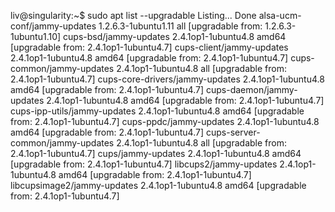 
liv@singularity:~$ sudo apt list --upgradable
Listing... Done
alsa-ucm-conf/jammy-updates 1.2.6.3-1ubuntu1.11 all [upgradable from: 1.2.6.3-1ubuntu1.10]
cups-bsd/jammy-updates 2.4.1op1-1ubuntu4.8 amd64 [upgradable from: 2.4.1op1-1ubuntu4.7]
cups-client/jammy-updates 2.4.1op1-1ubuntu4.8 amd64 [upgradable from: 2.4.1op1-1ubuntu4.7]
cups-common/jammy-updates 2.4.1op1-1ubuntu4.8 all [upgradable from: 2.4.1op1-1ubuntu4.7]
cups-core-drivers/jammy-updates 2.4.1op1-1ubuntu4.8 amd64 [upgradable from: 2.4.1op1-1ubuntu4.7]
cups-daemon/jammy-updates 2.4.1op1-1ubuntu4.8 amd64 [upgradable from: 2.4.1op1-1ubuntu4.7]
cups-ipp-utils/jammy-updates 2.4.1op1-1ubuntu4.8 amd64 [upgradable from: 2.4.1op1-1ubuntu4.7]
cups-ppdc/jammy-updates 2.4.1op1-1ubuntu4.8 amd64 [upgradable from: 2.4.1op1-1ubuntu4.7]
cups-server-common/jammy-updates 2.4.1op1-1ubuntu4.8 all [upgradable from: 2.4.1op1-1ubuntu4.7]
cups/jammy-updates 2.4.1op1-1ubuntu4.8 amd64 [upgradable from: 2.4.1op1-1ubuntu4.7]
libcups2/jammy-updates 2.4.1op1-1ubuntu4.8 amd64 [upgradable from: 2.4.1op1-1ubuntu4.7]
libcupsimage2/jammy-updates 2.4.1op1-1ubuntu4.8 amd64 [upgradable from: 2.4.1op1-1ubuntu4.7]
